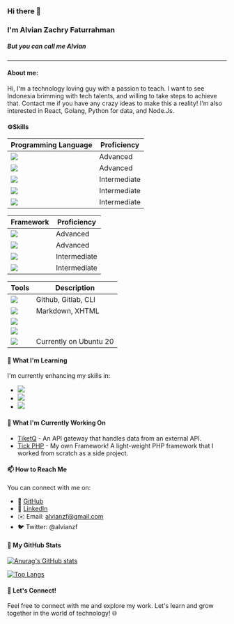 ### Hi there 👋
### I'm Alvian Zachry Faturrahman
##### But you can call me Alvian
-------

#### About me:
Hi, I'm a technology loving guy with a passion to teach. I want to see Indonesia brimming with tech talents, and willing to take steps to achieve that. Contact me if you have any crazy ideas to make this a reality! I'm also interested in React, Golang, Python for data, and Node.Js.

####  ⚙️Skills
| Programming Language | Proficiency|
|-------|------------|
|![](https://img.shields.io/badge/Code-PHP-informational?style=flat&logo=PHP&logoColor=blue&color=2bbc8a)| Advanced|
|![](https://img.shields.io/badge/Code-Javascript-informational?style=flat&logo=javascript&logoColor=yellow&color=2bbc8a) | Advanced |
| ![](https://img.shields.io/badge/Code-Typescript-informational?style=flat&logo=typescript&logoColor=007acc&color=2bbc8a) | Intermediate |
| ![](https://img.shields.io/badge/Code-Python-informational?style=flat&logo=python&logoColor=orange&color=2bbc8a) | Intermediate |
|![](https://img.shields.io/badge/Code-Ruby-informational?style=flat&logo=ruby&logoColor=red&color=2bbc8a) | Intermediate 

| Framework | Proficiency|
|-------|------------|
| ![](https://img.shields.io/badge/Framework-Codeigniter-informational?style=flat&logo=codeigniter&logoColor=orange&color=2bbc8a) | Advanced |
| ![](https://img.shields.io/badge/Framework-Laravel-informational?style=flat&logo=laravel&logoColor=read&color=2bbc8a) | Advanced |
| ![](https://img.shields.io/badge/Framework-Express-informational?style=flat&logo=express&logoColor=green&color=2bbc8a) | Intermediate |
| ![](https://img.shields.io/badge/Library-React-informational?style=flat&logo=react&logoColor=blue&color=2bbc8a) | Intermediate |


| Tools | Description|
|-------|------------|
|![](https://img.shields.io/badge/VCS-git-informational?style=flat&logo=git&logoColor=red&color=2bbc8a) | Github, Gitlab, CLI| 
|![](https://img.shields.io/badge/HTML-HTML5-informational?style=flat&logo=html5&logoColor=red&color=2bbc8a) | Markdown, XHTML|
|![](https://img.shields.io/badge/Styling-SASS-informational?style=flat&logo=sass&logoColor=pink&color=2bbc8a) | |
|![](https://img.shields.io/badge/Styling-LESS-informational?style=flat&logo=less&logoColor=white&color=2bbc8a) | |
| ![](https://img.shields.io/badge/Linux-Ubuntu-informational?style=flat&logo=ubuntu&logoColor=red&color=2bbc8a) | Currently on Ubuntu 20|


#### 🌱 What I'm Learning
I'm currently enhancing my skills in:
-  ![](https://img.shields.io/badge/Code-Go-informational?style=flat&logo=go&logoColor=007acc&color=2bbc8a)
- ![](https://img.shields.io/badge/Cloud-Firebase-informational?style=flat&logo=firebase&logoColor=orange&color=2bbc8a)
- ![](https://img.shields.io/badge/Orchestration-Kubernetes-informational?style=flat&logo=kubernetes&logoColor=blue&color=2bbc8a)

#### 🔭 What I'm Currently Working On
- [TiketQ](https://github.com/alvianzf/tiketq-api-gateway) - An API gateway that handles data from an external API.
- [Tick PHP](https://github.com/alvianzf/tick-php-framework) - My own Framework! A light-weight PHP framework that I worked from scratch as a side project.

#### 📫 How to Reach Me
You can connect with me on:
- 🔸 [GitHub](https://github.com/alvianzf)
- 🔗 [LinkedIn](https://linkedin.com/in/alvianzf)
- ✉️ Email: alvianzf@gmail.com
- 🐦 Twitter: @alvianzf

#### 🚀 My GitHub Stats

[![Anurag's GitHub stats](https://github-readme-stats.vercel.app/api?username=alvianzf&show_icons=true&hide_title=true&show_owner=true)](https://github.com/alvianzf/alvianzf)

[![Top Langs](https://github-readme-stats.vercel.app/api/top-langs/?username=alvianzf&langs_count=10&layout=compact)](https://github.com/alvianzf/alvianzf)

#### 🤝 Let's Connect!
Feel free to connect with me and explore my work. Let's learn and grow together in the world of technology! 🌐
